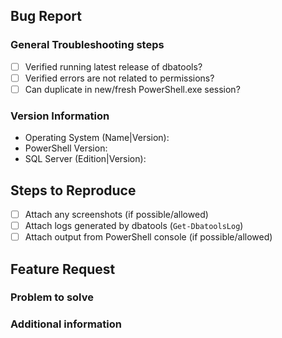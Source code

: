 <!-- ERASE the section that is not applicable but please provide as much information as possible -->
## Bug Report
<!-- Please fill in the appropriate information below -->
### General Troubleshooting steps

- [ ] Verified running latest release of dbatools?
- [ ] Verified errors are not related to permissions?
- [ ] Can duplicate in new/fresh PowerShell.exe session?

### Version Information
 - Operating System (Name|Version): <!-- enter name and version -->
 - PowerShell Version: <!-- enter version of PS where code is run -->
 - SQL Server (Edition|Version): <!-- enter Edition and Version for Source and Target if applicable -->

## Steps to Reproduce
<!--  
  PLEASE include as much information as possible if this is a bug report.
  The more you include the faster we can identify the problem and get it fixed
-->
 - [ ] Attach any screenshots (if possible/allowed)
 - [ ] Attach logs generated by dbatools (`Get-DbatoolsLog`)
 - [ ] Attach output from PowerShell console (if possible/allowed)

## Feature Request

<!-- 
  Simply answer the question: What problem or scenario would you like to solve with dbatools?
-->

### Problem to solve
<!-- replace with your answer -->

### Additional information

<!-- replace with your answer -->
